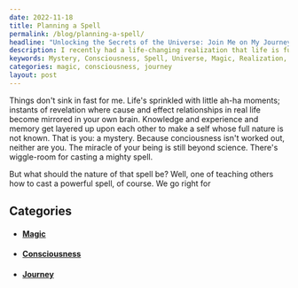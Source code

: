 ```yaml
---
date: 2022-11-18
title: Planning a Spell
permalink: /blog/planning-a-spell/
headline: "Unlocking the Secrets of the Universe: Join Me on My Journey to Make Magic Happen!"
description: I recently had a life-changing realization that life is full of mysteries and that consciousness is still beyond science. This inspired me to plan a powerful spell that I will share with others, teaching them how to cast a spell of their own. Join me on my journey as I unlock the secrets of the universe and discover how to make magic happen.
keywords: Mystery, Consciousness, Spell, Universe, Magic, Realization, Life-Changing, Journey, Unlock, Secrets
categories: magic, consciousness, journey
layout: post
---
```


Things don't sink in fast for me. Life's sprinkled with little ah-ha moments;
instants of revelation where cause and effect relationships in real life become
mirrored in your own brain. Knowledge and experience and memory get layered up
upon each other to make a self whose full nature is not known. That is you: a
mystery. Because conciousness isn't worked out, neither are you. The miracle of
your being is still beyond science. There's wiggle-room for casting a mighty
spell.

But what should the nature of that spell be? Well, one of teaching others how
to cast a powerful spell, of course. We go right for


## Categories

<ul>
<li><h4><a href='/magic/'>Magic</a></h4></li>
<li><h4><a href='/consciousness/'>Consciousness</a></h4></li>
<li><h4><a href='/journey/'>Journey</a></h4></li></ul>